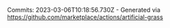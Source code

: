 Commits: 2023-03-06T10:18:56.730Z - Generated via https://github.com/marketplace/actions/artificial-grass
<br>
